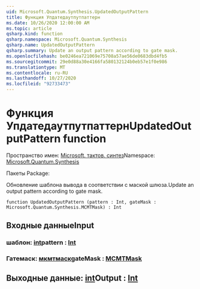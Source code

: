 ```yaml
---
uid: Microsoft.Quantum.Synthesis.UpdatedOutputPattern
title: Функция Упдатедаутпутпаттерн
ms.date: 10/26/2020 12:00:00 AM
ms.topic: article
qsharp.kind: function
qsharp.namespace: Microsoft.Quantum.Synthesis
qsharp.name: UpdatedOutputPattern
qsharp.summary: Update an output pattern according to gate mask.
ms.openlocfilehash: be0246ea721069e75708a57ae56de0683dbd4fb5
ms.sourcegitcommit: 29e0d88a30e4166fa580132124b0eb57e1f0e986
ms.translationtype: MT
ms.contentlocale: ru-RU
ms.lasthandoff: 10/27/2020
ms.locfileid: "92733473"
---
```

# <a name="updatedoutputpattern-function"></a><span data-ttu-id="49f31-102">Функция Упдатедаутпутпаттерн</span><span class="sxs-lookup"><span data-stu-id="49f31-102">UpdatedOutputPattern function</span></span>

<span data-ttu-id="49f31-103">Пространство имен: [Microsoft. тактов. синтез](xref:Microsoft.Quantum.Synthesis)</span><span class="sxs-lookup"><span data-stu-id="49f31-103">Namespace: [Microsoft.Quantum.Synthesis](xref:Microsoft.Quantum.Synthesis)</span></span>

<span data-ttu-id="49f31-104">Пакеты [](https://nuget.org/packages/)</span><span class="sxs-lookup"><span data-stu-id="49f31-104">Package: [](https://nuget.org/packages/)</span></span>


<span data-ttu-id="49f31-105">Обновление шаблона вывода в соответствии с маской шлюза.</span><span class="sxs-lookup"><span data-stu-id="49f31-105">Update an output pattern according to gate mask.</span></span>

```qsharp
function UpdatedOutputPattern (pattern : Int, gateMask : Microsoft.Quantum.Synthesis.MCMTMask) : Int
```


## <a name="input"></a><span data-ttu-id="49f31-106">Входные данные</span><span class="sxs-lookup"><span data-stu-id="49f31-106">Input</span></span>

### <a name="pattern--int"></a><span data-ttu-id="49f31-107">шаблон: [int](xref:microsoft.quantum.lang-ref.int)</span><span class="sxs-lookup"><span data-stu-id="49f31-107">pattern : [Int](xref:microsoft.quantum.lang-ref.int)</span></span>




### <a name="gatemask--mcmtmask"></a><span data-ttu-id="49f31-108">Гатемаск: [мкмтмаск](xref:Microsoft.Quantum.Synthesis.MCMTMask)</span><span class="sxs-lookup"><span data-stu-id="49f31-108">gateMask : [MCMTMask](xref:Microsoft.Quantum.Synthesis.MCMTMask)</span></span>





## <a name="output--int"></a><span data-ttu-id="49f31-109">Выходные данные: [int](xref:microsoft.quantum.lang-ref.int)</span><span class="sxs-lookup"><span data-stu-id="49f31-109">Output : [Int](xref:microsoft.quantum.lang-ref.int)</span></span>

